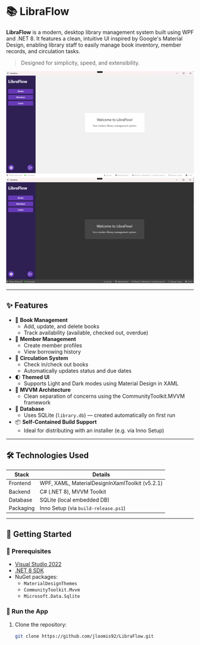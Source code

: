 # 📚 LibraFlow

**LibraFlow** is a modern, desktop library management system built using WPF and .NET 8. It features a clean, intuitive UI inspired by Google's Material Design, enabling library staff to easily manage book inventory, member records, and circulation tasks.

> Designed for simplicity, speed, and extensibility.

![Light Mode Screenshot](Resources/light-screenshot.png)
![Dark Mode Screenshot](Resources/dark-screenshot.png)

---

## ✨ Features

- 📖 **Book Management**
  - Add, update, and delete books
  - Track availability (available, checked out, overdue)
- 👥 **Member Management**
  - Create member profiles
  - View borrowing history
- 🔄 **Circulation System**
  - Check in/check out books
  - Automatically updates status and due dates
- 🌓 **Themed UI**
  - Supports Light and Dark modes using Material Design in XAML
- 🧱 **MVVM Architecture**
  - Clean separation of concerns using the CommunityToolkit.MVVM framework
- 💾 **Database**
  - Uses SQLite (`library.db`) — created automatically on first run
- 📦 **Self-Contained Build Support**
  - Ideal for distributing with an installer (e.g. via Inno Setup)

---

## 🛠️ Technologies Used

| Stack        | Details                                         |
|--------------|--------------------------------------------------|
| Frontend     | WPF, XAML, MaterialDesignInXamlToolkit (v5.2.1) |
| Backend      | C# (.NET 8), MVVM Toolkit                        |
| Database     | SQLite (local embedded DB)                      |
| Packaging    | Inno Setup (via `build-release.ps1`)            |

---

## 🚀 Getting Started

### 🧰 Prerequisites

- [Visual Studio 2022](https://visualstudio.microsoft.com/)
- [.NET 8 SDK](https://dotnet.microsoft.com/download/dotnet/8.0)
- NuGet packages:
  - `MaterialDesignThemes`
  - `CommunityToolkit.Mvvm`
  - `Microsoft.Data.Sqlite`

### 🧪 Run the App

1. Clone the repository:
   ```bash
   git clone https://github.com/jloomis92/LibraFlow.git
